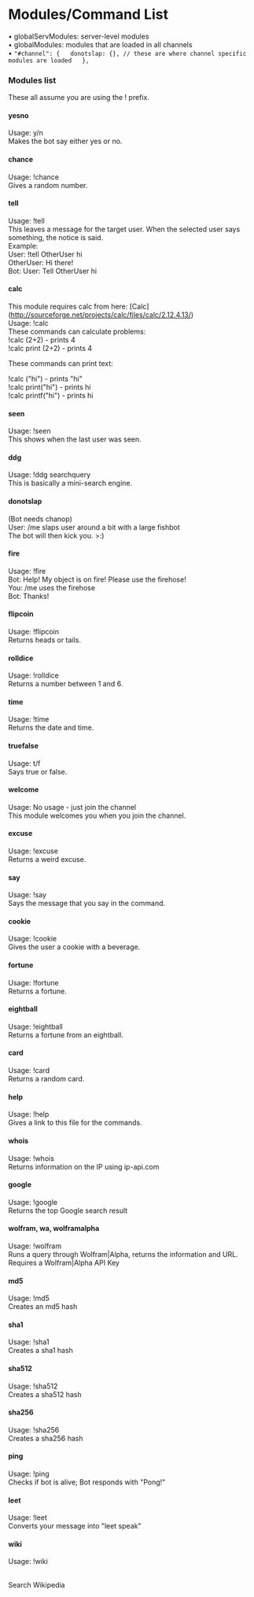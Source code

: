 # Modules/Command List

• globalServModules: server-level modules  
• globalModules: modules that are loaded in all channels  
• ``` "#channel": {  
	donotslap: {}, // these are where channel specific modules are loaded  
  }, ```

### Modules list
These all assume you are using the ! prefix.

#### yesno
Usage: y/n  
Makes the bot say either yes or no.

#### chance
Usage: !chance  
Gives a random number.

#### tell
Usage: !tell <Nickname> <Message>  
This leaves a message for the target user. When the selected user says something, the notice is said.  
Example:  
User: !tell OtherUser hi  
OtherUser: Hi there!  
Bot: User: Tell OtherUser hi  

#### calc
This module requires calc from here: [Calc]  (http://sourceforge.net/projects/calc/files/calc/2.12.4.13/)  
Usage: !calc <Problem>  
These commands can calculate problems:  
!calc (2+2) - prints 4  
!calc print (2+2) - prints 4  

These commands can print text:  

!calc ("hi") - prints "hi"  
!calc print("hi") - prints hi  
!calc printf("hi") - prints hi  

#### seen
Usage: !seen <Nickname>  
This shows when the last user was seen.  

#### ddg
Usage: !ddg searchquery  
This is basically a mini-search engine.  

#### donotslap
(Bot needs chanop)  
User: /me slaps user around a bit with a large fishbot  
The bot will then kick you. >:)  

#### fire
Usage: !fire  
Bot: Help! My object is on fire! Please use the firehose!  
You: /me uses the firehose  
Bot: Thanks!  

#### flipcoin
Usage: !flipcoin  
Returns heads or tails.  

#### rolldice
Usage: !rolldice  
Returns a number between 1 and 6.  

#### time
Usage: !time  
Returns the date and time.  

#### truefalse
Usage: t/f  
Says true or false.  

#### welcome
Usage: No usage - just join the channel  
This module welcomes you when you join the channel.  

#### excuse
Usage: !excuse  
Returns a weird excuse.  

#### say
Usage: !say <Message>  
Says the message that you say in the command.  

#### cookie  
Usage: !cookie  
Gives the user a cookie with a beverage.

#### fortune  
Usage: !fortune  
Returns a fortune.

#### eightball  
Usage: !eightball  
Returns a fortune from an eightball.

#### card  
Usage: !card  
Returns a random card.  

#### help  
Usage: !help   
Gives a link to this file for the commands.

#### whois  
Usage: !whois <IP-Address-Query>  
Returns information on the IP using ip-api.com  

#### google  
Usage: !google <Search-Query>  
Returns the top Google search result  

#### wolfram, wa, wolframalpha  
Usage: !wolfram <Query>  
Runs a query through Wolfram|Alpha, returns the information and URL. Requires a Wolfram|Alpha API Key  

#### md5  
Usage: !md5 <String>  
Creates an md5 hash  

#### sha1  
Usage: !sha1 <String>  
Creates a sha1 hash  

#### sha512  
Usage: !sha512 <String>  
Creates a sha512 hash  

#### sha256  
Usage: !sha256 <String>  
Creates a sha256 hash  

#### ping  
Usage: !ping  
Checks if bot is alive; Bot responds with "Pong!"  

#### leet  
Usage: !leet <Message>  
Converts your message into "leet speak"  

#### wiki  
Usage: !wiki <Search>  
Search Wikipedia  
